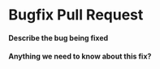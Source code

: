 # Bugfix Pull Request

#### Describe the bug being fixed

<!-- 
If an issue exists for the bug, mention 
that this PR fixes that issue
-->

#### Anything we need to know about this fix?
